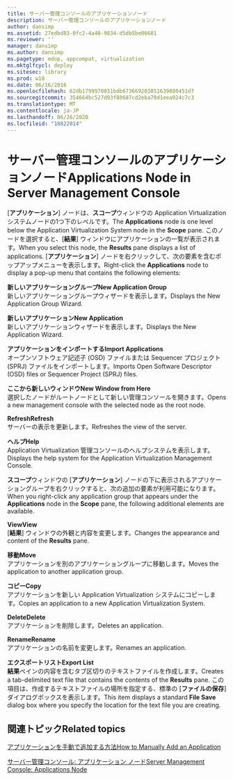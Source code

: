 ```yaml
---
title: サーバー管理コンソールのアプリケーションノード
description: サーバー管理コンソールのアプリケーションノード
author: dansimp
ms.assetid: 27edbd83-0fc2-4a40-9834-d5db5be06681
ms.reviewer: ''
manager: dansimp
ms.author: dansimp
ms.pagetype: mdop, appcompat, virtualization
ms.mktglfcycl: deploy
ms.sitesec: library
ms.prod: w10
ms.date: 06/16/2016
ms.openlocfilehash: 62db1799970031bdb673669203851639880451d7
ms.sourcegitcommit: 354664bc527d93f80687cd2eba70d1eea024c7c3
ms.translationtype: MT
ms.contentlocale: ja-JP
ms.lasthandoff: 06/26/2020
ms.locfileid: "10822014"
---
```

# <span data-ttu-id="a6435-103">サーバー管理コンソールのアプリケーションノード</span><span class="sxs-lookup"><span data-stu-id="a6435-103">Applications Node in Server Management Console</span></span>


<span data-ttu-id="a6435-104">[**アプリケーション**] ノードは、**スコープ**ウィンドウの Application Virtualization システムノードの1つ下のレベルです。</span><span class="sxs-lookup"><span data-stu-id="a6435-104">The **Applications** node is one level below the Application Virtualization System node in the **Scope** pane.</span></span> <span data-ttu-id="a6435-105">このノードを選択すると、[**結果**] ウィンドウにアプリケーションの一覧が表示されます。</span><span class="sxs-lookup"><span data-stu-id="a6435-105">When you select this node, the **Results** pane displays a list of applications.</span></span> <span data-ttu-id="a6435-106">[**アプリケーション**] ノードを右クリックして、次の要素を含むポップアップメニューを表示します。</span><span class="sxs-lookup"><span data-stu-id="a6435-106">Right-click the **Applications** node to display a pop-up menu that contains the following elements:</span></span>

<a href="" id="new-application-group"></a>**<span data-ttu-id="a6435-107">新しいアプリケーショングループ</span><span class="sxs-lookup"><span data-stu-id="a6435-107">New Application Group</span></span>**  
<span data-ttu-id="a6435-108">新しいアプリケーショングループウィザードを表示します。</span><span class="sxs-lookup"><span data-stu-id="a6435-108">Displays the New Application Group Wizard.</span></span>

<a href="" id="new-application"></a>**<span data-ttu-id="a6435-109">新しいアプリケーション</span><span class="sxs-lookup"><span data-stu-id="a6435-109">New Application</span></span>**  
<span data-ttu-id="a6435-110">新しいアプリケーションウィザードを表示します。</span><span class="sxs-lookup"><span data-stu-id="a6435-110">Displays the New Application Wizard.</span></span>

<a href="" id="import-applications"></a>**<span data-ttu-id="a6435-111">アプリケーションをインポートする</span><span class="sxs-lookup"><span data-stu-id="a6435-111">Import Applications</span></span>**  
<span data-ttu-id="a6435-112">オープンソフトウェア記述子 (OSD) ファイルまたは Sequencer プロジェクト (SPRJ) ファイルをインポートします。</span><span class="sxs-lookup"><span data-stu-id="a6435-112">Imports Open Software Descriptor (OSD) files or Sequencer Project (SPRJ) files.</span></span>

<a href="" id="new-window-from-here"></a>**<span data-ttu-id="a6435-113">ここから新しいウィンドウ</span><span class="sxs-lookup"><span data-stu-id="a6435-113">New Window from Here</span></span>**  
<span data-ttu-id="a6435-114">選択したノードがルートノードとして新しい管理コンソールを開きます。</span><span class="sxs-lookup"><span data-stu-id="a6435-114">Opens a new management console with the selected node as the root node.</span></span>

<a href="" id="refresh"></a>**<span data-ttu-id="a6435-115">Refresh</span><span class="sxs-lookup"><span data-stu-id="a6435-115">Refresh</span></span>**  
<span data-ttu-id="a6435-116">サーバーの表示を更新します。</span><span class="sxs-lookup"><span data-stu-id="a6435-116">Refreshes the view of the server.</span></span>

<a href="" id="help"></a>**<span data-ttu-id="a6435-117">ヘルプ</span><span class="sxs-lookup"><span data-stu-id="a6435-117">Help</span></span>**  
<span data-ttu-id="a6435-118">Application Virtualization 管理コンソールのヘルプシステムを表示します。</span><span class="sxs-lookup"><span data-stu-id="a6435-118">Displays the help system for the Application Virtualization Management Console.</span></span>

<span data-ttu-id="a6435-119">**スコープ**ウィンドウの [**アプリケーション**] ノードの下に表示されるアプリケーショングループを右クリックすると、次の追加の要素が利用可能になります。</span><span class="sxs-lookup"><span data-stu-id="a6435-119">When you right-click any application group that appears under the **Applications** node in the **Scope** pane, the following additional elements are available.</span></span>

<a href="" id="view"></a>**<span data-ttu-id="a6435-120">View</span><span class="sxs-lookup"><span data-stu-id="a6435-120">View</span></span>**  
<span data-ttu-id="a6435-121">[**結果**] ウィンドウの外観と内容を変更します。</span><span class="sxs-lookup"><span data-stu-id="a6435-121">Changes the appearance and content of the **Results** pane.</span></span>

<a href="" id="move"></a>**<span data-ttu-id="a6435-122">移動</span><span class="sxs-lookup"><span data-stu-id="a6435-122">Move</span></span>**  
<span data-ttu-id="a6435-123">アプリケーションを別のアプリケーショングループに移動します。</span><span class="sxs-lookup"><span data-stu-id="a6435-123">Moves the application to another application group.</span></span>

<a href="" id="copy"></a>**<span data-ttu-id="a6435-124">コピー</span><span class="sxs-lookup"><span data-stu-id="a6435-124">Copy</span></span>**  
<span data-ttu-id="a6435-125">アプリケーションを新しい Application Virtualization システムにコピーします。</span><span class="sxs-lookup"><span data-stu-id="a6435-125">Copies an application to a new Application Virtualization System.</span></span>

<a href="" id="delete"></a>**<span data-ttu-id="a6435-126">Delete</span><span class="sxs-lookup"><span data-stu-id="a6435-126">Delete</span></span>**  
<span data-ttu-id="a6435-127">アプリケーションを削除します。</span><span class="sxs-lookup"><span data-stu-id="a6435-127">Deletes an application.</span></span>

<a href="" id="rename"></a>**<span data-ttu-id="a6435-128">Rename</span><span class="sxs-lookup"><span data-stu-id="a6435-128">Rename</span></span>**  
<span data-ttu-id="a6435-129">アプリケーションの名前を変更します。</span><span class="sxs-lookup"><span data-stu-id="a6435-129">Renames an application.</span></span>

<a href="" id="export-list"></a>**<span data-ttu-id="a6435-130">エクスポートリスト</span><span class="sxs-lookup"><span data-stu-id="a6435-130">Export List</span></span>**  
<span data-ttu-id="a6435-131">**結果**ペインの内容を含むタブ区切りのテキストファイルを作成します。</span><span class="sxs-lookup"><span data-stu-id="a6435-131">Creates a tab-delimited text file that contains the contents of the **Results** pane.</span></span> <span data-ttu-id="a6435-132">この項目は、作成するテキストファイルの場所を指定する、標準の [**ファイルの保存**] ダイアログボックスを表示します。</span><span class="sxs-lookup"><span data-stu-id="a6435-132">This item displays a standard **File Save** dialog box where you specify the location for the text file you are creating.</span></span>

## <span data-ttu-id="a6435-133">関連トピック</span><span class="sxs-lookup"><span data-stu-id="a6435-133">Related topics</span></span>


[<span data-ttu-id="a6435-134">アプリケーションを手動で追加する方法</span><span class="sxs-lookup"><span data-stu-id="a6435-134">How to Manually Add an Application</span></span>](how-to-manually-add-an-application.md)

[<span data-ttu-id="a6435-135">サーバー管理コンソール: アプリケーション ノード</span><span class="sxs-lookup"><span data-stu-id="a6435-135">Server Management Console: Applications Node</span></span>](server-management-console-applications-node.md)

 

 






